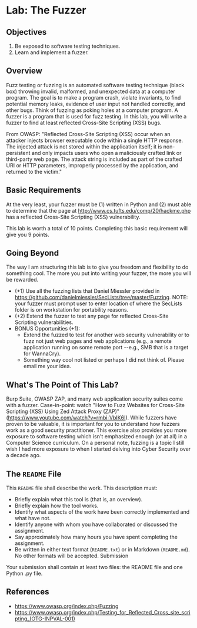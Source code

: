 # Lab: The Fuzzer

## Objectives

1. Be exposed to software testing techniques.
2. Learn and implement a fuzzer.

## Overview

Fuzz testing or fuzzing is an automated software testing technique (black box) throwing invalid, malformed, and unexpected data at a computer program. The goal is to make a program crash, violate invariants, to find potential memory leaks, evidence of user input not handled correctly, and other bugs. Think of fuzzing as poking holes at a computer program. A fuzzer is a program that is used for fuzz testing. In this lab, you will write a fuzzer to find at least reflected Cross-Site Scripting (XSS) bugs.

From OWASP: "Reflected Cross-Site Scripting (XSS) occur when an attacker injects browser executable code within a single HTTP response. The injected attack is not stored within the application itself; it is non-persistent and only impacts users who open a maliciously crafted link or third-party web page. The attack string is included as part of the crafted URI or HTTP parameters, improperly processed by the application, and returned to the victim."

## Basic Requirements

At the very least, your fuzzer must be (1) written in Python and (2) must able to determine that the page at http://www.cs.tufts.edu/comp/20/hackme.php has a reflected Cross-Site Scripting (XSS) vulnerability.

This lab is worth a total of 10 points. Completing this basic requirement will give you 9 points.

## Going Beyond

The way I am structuring this lab is to give you freedom and flexibility to do something cool. The more you put into writing your fuzzer, the more you will be rewarded.

* (+1) Use all the fuzzing lists that Daniel Miessler provided in https://github.com/danielmiessler/SecLists/tree/master/Fuzzing. NOTE: your fuzzer must prompt user to enter location of where the SecLists folder is on workstation for portability reasons.
* (+2) Extend the fuzzer to test any page for reflected Cross-Site Scripting vulnerabilities.
* BONUS Opportunities (+1):
  * Extend the fuzzed to test for another web security vulnerability or to fuzz not just web pages and web applications (e.g., a remote application running on some remote port --e.g., SMB that is a target for WannaCry).
  * Something way cool not listed or perhaps I did not think of. Please email me your idea.

## What's The Point of This Lab?

Burp Suite, OWASP ZAP, and many web application security suites come with a fuzzer. Case-in-point: watch "How to Fuzz Websites for Cross-Site Scripting (XSS) Using Zed Attack Proxy (ZAP)" (https://www.youtube.com/watch?v=rmbi-VbIK6I). While fuzzers have proven to be valuable, it is important for you to understand how fuzzers work as a good security practitioner. This exercise also provides you more exposure to software testing which isn't emphasized enough (or at all) in a Computer Science curriculum. On a personal note, fuzzing is a topic I still wish I had more exposure to when I started delving into Cyber Security over a decade ago.

## The `README` File

This `README` file shall describe the work. This description must:

* Briefly explain what this tool is (that is, an overview).
* Briefly explain how the tool works.
* Identify what aspects of the work have been correctly implemented and what have not.
* Identify anyone with whom you have collaborated or discussed the assignment.
* Say approximately how many hours you have spent completing the assignment.
* Be written in either text format (`README.txt`) or in Markdown (`README.md`). No other formats will be accepted.
Submission

Your submission shall contain at least two files: the README file and one Python .py file.

## References

* https://www.owasp.org/index.php/Fuzzing
* https://www.owasp.org/index.php/Testing_for_Reflected_Cross_site_scripting_(OTG-INPVAL-001)